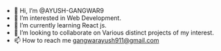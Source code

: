 - 👋 Hi, I’m @AYUSH-GANGWAR9
- 👀 I’m interested in Web Development.
- 🌱 I’m currently learning React js.
- 💞️ I’m looking to collaborate on Various distinct projects of my interest.
- 📫 How to reach me gangwarayush911@gmail.com

<!---
AYUSH-GANGWAR9/AYUSH-GANGWAR9 is a ✨ special ✨ repository because its `README.md` (this file) appears on your GitHub profile.
You can click the Preview link to take a look at your changes.
--->
